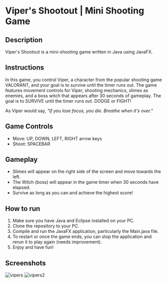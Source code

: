 # Viper's Shootout | Mini Shooting Game

## Description
Viper's Shootout is a mini-shooting game written in Java using JavaFX. 

## Instructions
In this game, you control Viper, a character from the popular shooting game VALORANT, and your goal is to survive until the timer runs out. The game features movement controls for Viper, shooting mechanics, slimes as enemies, and a boss witch that appears after 30 seconds of gameplay. The goal is to SURVIVE until the timer runs out. DODGE or FIGHT!

As Viper would say, *"If you lose focus, you die. Breathe when it's over."*

## Game Controls
- Move: UP, DOWN, LEFT, RIGHT arrow keys
- Shoot: SPACEBAR

## Gameplay
- Slimes will appear on the right side of the screen and move towards the left.
- The Witch (boss) will appear in the game timer when 30 seconds have elapsed.
- Survive as long as you can and achieve the highest score!

## How to run
1. Make sure you have Java and Eclipse installed on your PC.
2. Clone the repository to your PC.
3. Compile and run the JavaFX application, particularly the Main.java file.
4. To restart or once the game ends, you can stop the application and rerun it to play again (needs improvement).
5. Enjoy and have fun!

## Screenshots
![vipers](https://github.com/bernardjezua/Vipers-Shootout/assets/90602869/bbb69785-5bcf-484a-82d2-d910ef17a25f)
![vipers2](https://github.com/bernardjezua/Vipers-Shootout/assets/90602869/6be57ab9-e996-4ffc-bc66-e9f64e46f52a)
